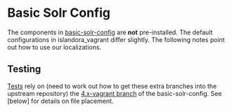 # Basic Solr Config #

The components in [basic-solr-config](https://github.com/utkdigitalinitiatives/basic-solr-config) are **not** pre-installed. The default configurations in islandora_vagrant differ slightly. The following notes point out how to use our localizations. 

## Testing ##

[Tests](modules/tests/...) rely on (need to work out how to get these extra branches into the upstream repository) the [4.x-vagrant branch](...) of the basic-solr-config. See [below] for details on file placement.


